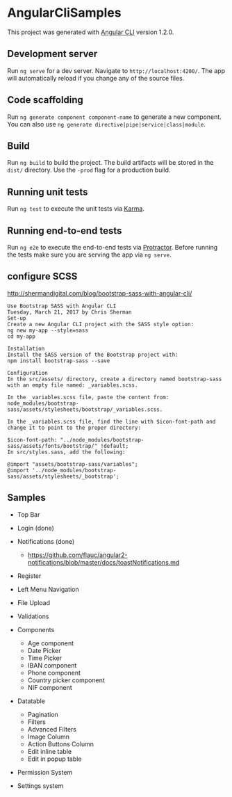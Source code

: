 # AngularCliSamples

This project was generated with [Angular CLI](https://github.com/angular/angular-cli) version 1.2.0.

## Development server

Run `ng serve` for a dev server. Navigate to `http://localhost:4200/`. The app will automatically reload if you change any of the source files.

## Code scaffolding

Run `ng generate component component-name` to generate a new component. You can also use `ng generate directive|pipe|service|class|module`.

## Build

Run `ng build` to build the project. The build artifacts will be stored in the `dist/` directory. Use the `-prod` flag for a production build.

## Running unit tests

Run `ng test` to execute the unit tests via [Karma](https://karma-runner.github.io).

## Running end-to-end tests

Run `ng e2e` to execute the end-to-end tests via [Protractor](http://www.protractortest.org/).
Before running the tests make sure you are serving the app via `ng serve`.

## configure SCSS

http://shermandigital.com/blog/bootstrap-sass-with-angular-cli/

```
Use Bootstrap SASS with Angular CLI
Tuesday, March 21, 2017 by Chris Sherman
Set-up
Create a new Angular CLI project with the SASS style option:
ng new my-app --style=sass
cd my-app

Installation
Install the SASS version of the Bootstrap project with:
npm install bootstrap-sass --save

Configuration
In the src/assets/ directory, create a directory named bootstrap-sass with an empty file named: _variables.scss.

In the _variables.scss file, paste the content from: node_modules/bootstrap-sass/assets/stylesheets/bootstrap/_variables.scss.

In the _variables.scss file, find the line with $icon-font-path and change it to point to the proper directory:

$icon-font-path: "../node_modules/bootstrap-sass/assets/fonts/bootstrap/" !default;
In src/styles.sass, add the following:

@import "assets/bootstrap-sass/variables";
@import '../node_modules/bootstrap-sass/assets/stylesheets/_bootstrap';
```



## Samples

* Top Bar 
* Login (done)
* Notifications (done)
    * https://github.com/flauc/angular2-notifications/blob/master/docs/toastNotifications.md
* Register
* Left Menu Navigation
* File Upload
* Validations
* Components
    * Age component
    * Date Picker 
    * Time Picker 
    * IBAN component
    * Phone component
    * Country picker component
    * NIF component

* Datatable
    * Pagination
    * Filters
    * Advanced Filters
    * Image Column
    * Action Buttons Column
    * Edit inline table
    * Edit in popup table
* Permission System
* Settings system
